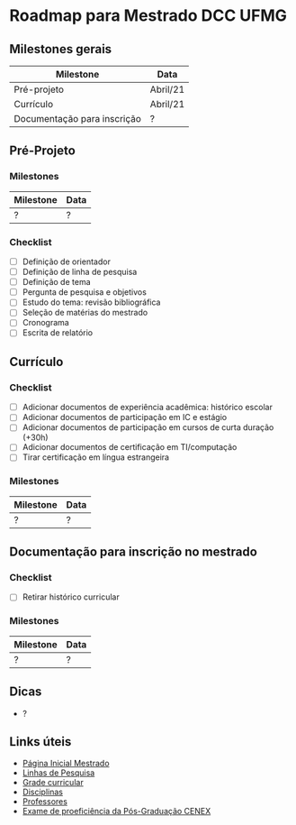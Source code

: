 # Roadmap para Mestrado DCC UFMG

## Milestones gerais

| Milestone                   | Data     |
| --------------------------- | -------- |
| Pré-projeto                 | Abril/21 |
| Currículo                   | Abril/21 |
| Documentação para inscrição | ?        |

## Pré-Projeto

### Milestones

| Milestone | Data |
| --------- | ---- |
| ?         | ?    |

### Checklist

- [ ] Definição de orientador
- [ ] Definição de linha de pesquisa
- [ ] Definição de tema
- [ ] Pergunta de pesquisa e objetivos
- [ ] Estudo do tema: revisão bibliográfica
- [ ] Seleção de matérias do mestrado
- [ ] Cronograma
- [ ] Escrita de relatório

## Currículo

### Checklist

- [ ] Adicionar documentos de experiência acadêmica: histórico escolar
- [ ] Adicionar documentos de participação em IC e estágio
- [ ] Adicionar documentos de participação em cursos de curta duração (+30h)
- [ ] Adicionar documentos de certificação em TI/computação
- [ ] Tirar certificação em língua estrangeira

### Milestones

| Milestone | Data |
| --------- | ---- |
| ?         | ?    |

## Documentação para inscrição no mestrado

### Checklist

- [ ] Retirar histórico curricular

### Milestones

| Milestone | Data |
| --------- | ---- |
| ?         | ?    |

## Dicas

* ?

## Links úteis

* [Página Inicial Mestrado](http://ppgcc.dcc.ufmg.br/mestrado/)
* [Linhas de Pesquisa](http://ppgcc.dcc.ufmg.br/linhas-de-pesquisa/)
* [Grade curricular](ppgcc.dcc.ufmg.br/grade-curricular/)
* [Disciplinas](http://ppgcc.dcc.ufmg.br/disciplinas/)
* [Professores](http://ppgcc.dcc.ufmg.br/docentes/)
* [Exame de proeficiência da Pós-Graduação CENEX](https://cenex.letras.ufmg.br/exames-de-proficiencia/pos-graduacao)

